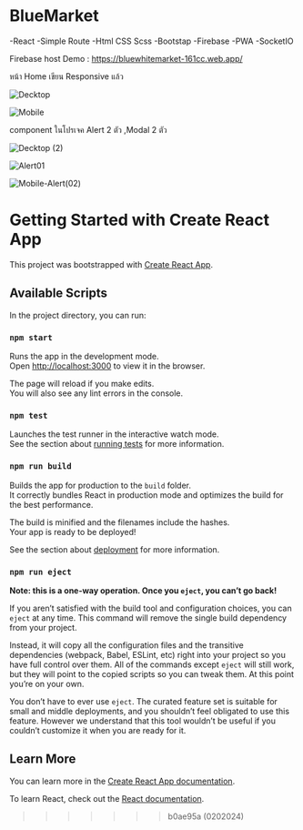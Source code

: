 
# BlueMarket

-React
-Simple Route
-Html CSS Scss 
-Bootstap
-Firebase
-PWA
-SocketIO


Firebase host 
Demo : https://bluewhitemarket-161cc.web.app/

หน้า Home เขียน Responsive แล้ว

![Decktop](https://github.com/KhunThynne/BlueMarket-React-Bootstrap-SimpleRount-/assets/88494232/19960cec-fc62-4a9e-b79e-fb66a3faaa80)


![Mobile](https://github.com/KhunThynne/BlueMarket-React-Bootstrap-SimpleRount-/assets/88494232/57f18171-3429-42e6-b4de-7a5eae176a87)



component ในโปรเจค Alert 2 ตัว ,Modal 2 ตัว

![Decktop (2)](https://github.com/KhunThynne/BlueMarket-React-Bootstrap-SimpleRount-/assets/88494232/b6911c15-a8a3-4f05-aa92-6e7ed8694f18)

![Alert01](https://github.com/KhunThynne/BlueMarket-React-Bootstrap-SimpleRount-/assets/88494232/76c80e3f-08cc-4a18-bc9e-7f49a9d191e6)

![Mobile-Alert(02)](https://github.com/KhunThynne/BlueMarket-React-Bootstrap-SimpleRount-/assets/88494232/c7064d18-1f19-4b7f-89e8-2cc445612c76)



# Getting Started with Create React App

This project was bootstrapped with [Create React App](https://github.com/facebook/create-react-app).

## Available Scripts

In the project directory, you can run:

### `npm start`

Runs the app in the development mode.\
Open [http://localhost:3000](http://localhost:3000) to view it in the browser.

The page will reload if you make edits.\
You will also see any lint errors in the console.

### `npm test`

Launches the test runner in the interactive watch mode.\
See the section about [running tests](https://facebook.github.io/create-react-app/docs/running-tests) for more information.

### `npm run build`

Builds the app for production to the `build` folder.\
It correctly bundles React in production mode and optimizes the build for the best performance.

The build is minified and the filenames include the hashes.\
Your app is ready to be deployed!

See the section about [deployment](https://facebook.github.io/create-react-app/docs/deployment) for more information.

### `npm run eject`

**Note: this is a one-way operation. Once you `eject`, you can’t go back!**

If you aren’t satisfied with the build tool and configuration choices, you can `eject` at any time. This command will remove the single build dependency from your project.

Instead, it will copy all the configuration files and the transitive dependencies (webpack, Babel, ESLint, etc) right into your project so you have full control over them. All of the commands except `eject` will still work, but they will point to the copied scripts so you can tweak them. At this point you’re on your own.

You don’t have to ever use `eject`. The curated feature set is suitable for small and middle deployments, and you shouldn’t feel obligated to use this feature. However we understand that this tool wouldn’t be useful if you couldn’t customize it when you are ready for it.

## Learn More

You can learn more in the [Create React App documentation](https://facebook.github.io/create-react-app/docs/getting-started).

To learn React, check out the [React documentation](https://reactjs.org/).
>>>>>>> b0ae95a (0202024)
